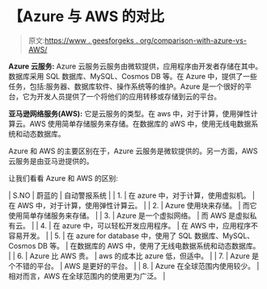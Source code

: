 # 【Azure 与 AWS 的对比

> 原文:[https://www . geesforgeks . org/comparison-with-azure-vs-AWS/](https://www.geeksforgeeks.org/comparisons-between-azure-vs-aws/)

**Azure 云服务:**
Azure 云服务云服务由微软提供，应用程序由开发者存储在其中。数据库采用 SQL 数据库、MySQL、Cosmos DB 等。在 Azure 中，提供了一些任务，包括:服务器、数据库软件、操作系统等的维护。Azure 是一个很好的平台，它为开发人员提供了一个将他们的应用转移或存储到云的平台。

**亚马逊网络服务(AWS):**
它是云服务的类型。在 aws 中，对于计算，使用弹性计算云。AWS 使用简单存储服务来存储。在数据库的 aWS 中，使用无线电数据系统和动态数据库。

Azure 和 AWS 的主要区别在于，Azure 云服务是微软提供的。另一方面，AWS 云服务是由亚马逊提供的。

让我们看看 Azure 和 AWS 的区别:

| S.NO | 蔚蓝的 | 自动警报系统 |
| 1. | 在 azure 中，对于计算，使用虚拟机。 | 在 AWS 中，对于计算，使用弹性计算云。 |
| 2. | Azure 使用块来存储。 | 而它使用简单存储服务来存储。 |
| 3. | Azure 是一个虚拟网络。 | 而 AWS 是虚拟私有云。 |
| 4. | 在 azure 中，可以轻松开发应用程序。 | 在 AWS 中，应用程序不容易开发。 |
| 5. | 在 azure for database 中，使用了 SQL 数据库、MySQL、Cosmos DB 等。 | 在数据库的 AWS 中，使用了无线电数据系统和动态数据库。 |
| 6. | Azure 比 AWS 贵。 | aws 的成本比 azure 低，但适中。 |
| 7. | Azure 是个不错的平台。 | AWS 是更好的平台。 |
| 8. | Azure 在全球范围内使用较少。 | 相对而言，AWS 在全球范围内的使用更为广泛。 |